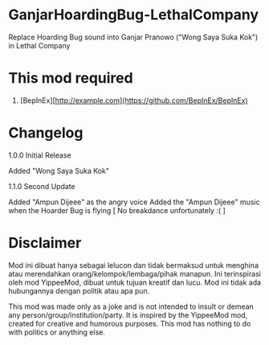 # GanjarHoardingBug-LethalCompany
Replace Hoarding Bug sound into Ganjar Pranowo ("Wong Saya Suka Kok") in Lethal Company

# This mod required
1. [BepInEx][http://example.com](https://github.com/BepInEx/BepInEx)

# Changelog
1.0.0
Initial Release

Added "Wong Saya Suka Kok"

1.1.0
Second Update

Added "Ampun Dijeee" as the angry voice
Added the "Ampun Dijeee" music when the Hoarder Bug is flying [ No breakdance unfortunately :( ]


# Disclaimer
Mod ini dibuat hanya sebagai lelucon dan tidak bermaksud untuk menghina atau merendahkan orang/kelompok/lembaga/pihak manapun. Ini terinspirasi oleh mod YippeeMod, dibuat untuk tujuan kreatif dan lucu. Mod ini tidak ada hubungannya dengan politik atau apa pun.

This mod was made only as a joke and is not intended to insult or demean any person/group/institution/party. It is inspired by the YippeeMod mod, created for creative and humorous purposes. This mod has nothing to do with politics or anything else.
